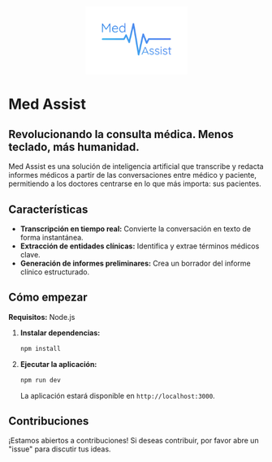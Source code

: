 <div align="center">
  <img src="imgs/LogoMedAssist.png" alt="Med Assist Logo" width="200"/>
</div>

# Med Assist

## Revolucionando la consulta médica. Menos teclado, más humanidad.

Med Assist es una solución de inteligencia artificial que transcribe y redacta informes médicos a partir de las conversaciones entre médico y paciente, permitiendo a los doctores centrarse en lo que más importa: sus pacientes.

## Características

*   **Transcripción en tiempo real:** Convierte la conversación en texto de forma instantánea.
*   **Extracción de entidades clínicas:** Identifica y extrae términos médicos clave.
*   **Generación de informes preliminares:** Crea un borrador del informe clínico estructurado.

## Cómo empezar

**Requisitos:** Node.js

1.  **Instalar dependencias:**
    ```bash
    npm install
    ```

2.  **Ejecutar la aplicación:**
    ```bash
    npm run dev
    ```
    La aplicación estará disponible en `http://localhost:3000`.

## Contribuciones

¡Estamos abiertos a contribuciones! Si deseas contribuir, por favor abre un "issue" para discutir tus ideas.
